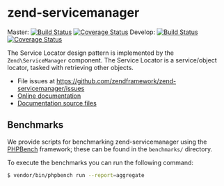 # zend-servicemanager

Master:
[![Build Status](https://travis-ci.org/zendframework/zend-servicemanager.svg?branch=master)](https://travis-ci.org/zendframework/zend-servicemanager)
[![Coverage Status](https://coveralls.io/repos/zendframework/zend-servicemanager/badge.svg?branch=master)](https://coveralls.io/r/zendframework/zend-servicemanager?branch=master)
Develop:
[![Build Status](https://travis-ci.org/zendframework/zend-servicemanager.svg?branch=develop)](https://travis-ci.org/zendframework/zend-servicemanager)
[![Coverage Status](https://coveralls.io/repos/zendframework/zend-servicemanager/badge.svg?branch=develop)](https://coveralls.io/r/zendframework/zend-servicemanager?branch=develop)

The Service Locator design pattern is implemented by the `Zend\ServiceManager`
component. The Service Locator is a service/object locator, tasked with
retrieving other objects.

- File issues at https://github.com/zendframework/zend-servicemanager/issues
- [Online documentation](https://zendframework.github.io/zend-servicemanager)
- [Documentation source files](doc/book/)

## Benchmarks

We provide scripts for benchmarking zend-servicemanager using the
[PHPBench](https://github.com/phpbench/phpbench) framework; these can be
found in the `benchmarks/` directory.

To execute the benchmarks you can run the following command:

```bash
$ vendor/bin/phpbench run --report=aggregate
```
